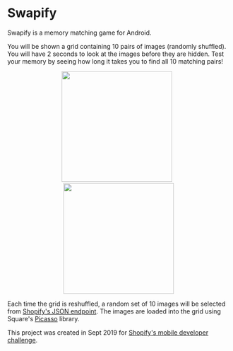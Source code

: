 # Swapify

Swapify is a memory matching game for Android.

You will be shown a grid containing 10 pairs of images (randomly shuffled). You will have 2 seconds to look at the images before they are hidden. Test your memory by seeing how long it takes you to find all 10 matching pairs!

<p align="center">
    <img src="https://user-images.githubusercontent.com/34670205/65397663-e2f80180-dd7f-11e9-81ea-6febbcacbdc6.png" width="250"> &nbsp;
    <img src="https://user-images.githubusercontent.com/34670205/65397664-e2f80180-dd7f-11e9-908a-50cdb4b98885.png" width="250">
<p>

Each time the grid is reshuffled, a random set of 10 images will be selected from [Shopify's JSON endpoint](https://shopicruit.myshopify.com/admin/products.json?page=1&access_token=c32313df0d0ef512ca64d5b336a0d7c6). The images are loaded into the grid using Square's [Picasso](https://github.com/square/picasso) library.

This project was created in Sept 2019 for [Shopify's mobile developer challenge](https://docs.google.com/document/d/1M2VsBSZr8696HU6mO3MWveSB7p3Do9lOkMrjT5nKiEg/edit).

